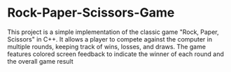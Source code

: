 # Rock-Paper-Scissors-Game
This project is a simple implementation of the classic game "Rock, Paper, Scissors" in C++. It allows a player to compete against the computer in multiple rounds, keeping track of wins, losses, and draws. The game features colored screen feedback to indicate the winner of each round and the overall game result
